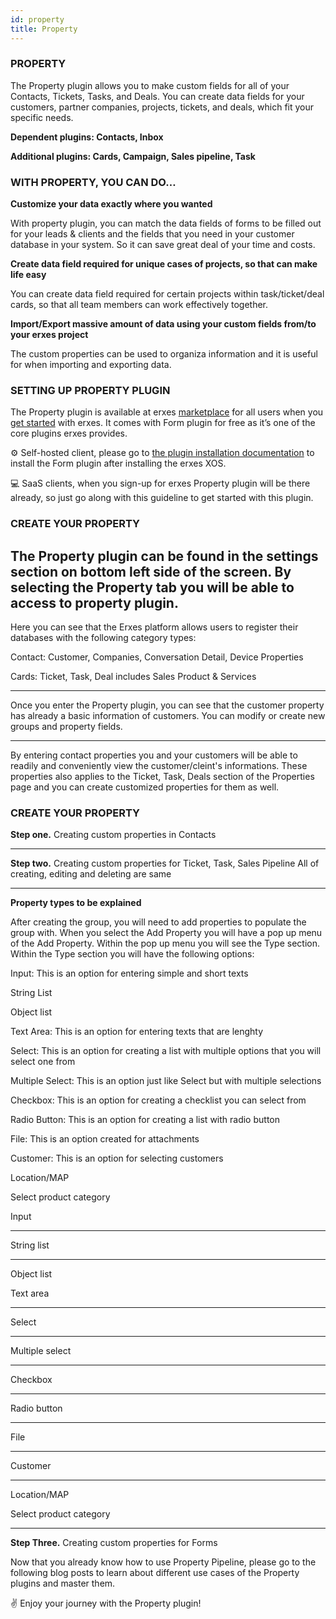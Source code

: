 ```yaml
---
id: property
title: Property
---
```


### PROPERTY


The Property plugin allows you to make custom fields for all of your Contacts, Tickets, Tasks, and Deals. 
You can create data fields for your customers, partner companies, projects, tickets, and deals, which fit your specific needs. 

**Dependent plugins: Contacts, Inbox**

**Additional plugins: Cards, Campaign, Sales pipeline, Task**


### WITH PROPERTY, YOU CAN DO…

**Customize your data exactly where you wanted**

With property plugin, you can match the data fields of forms to be filled out for your leads & clients and  the fields that you need in your customer database in your system. So it can save great deal of your time and costs. 

**Create data field required for unique cases of projects, so that can make life easy**

You can create data field required for certain projects within  task/ticket/deal cards, so that all team members can work effectively together.  

**Import/Export massive amount of data using your custom fields from/to your erxes project**

The custom properties can be used to organiza information and it is useful for when importing and exporting data.

### SETTING UP PROPERTY PLUGIN

The Property plugin is available at erxes <a href="https://erxes.io/marketplace/detail/62bbf5a84d8f5eff723faf64">marketplace</a> for all users when you <a href="https://erxes.io/experience-management">get started</a> with erxes. It comes with Form plugin for free as it’s one of the core plugins erxes provides.

⚙️ Self-hosted client, please go to <a href="https://docs.erxes.io/docs/plugins/plugin-installation">the plugin installation documentation</a> to install the Form plugin after installing the erxes XOS.

‍💻  SaaS clients, when you sign-up for erxes Property plugin will be there already, so just go along with this guideline to get started with this plugin.  

### CREATE YOUR PROPERTY

The Property plugin can be found in the settings section on bottom left side of the screen. By selecting the Property tab you will be able to access to property plugin. 
---

Here you can see that the Erxes platform allows users to register their databases with the following category types:

Contact: Customer, Companies, Conversation Detail, Device Properties

Cards: Ticket, Task, Deal includes Sales Product & Services

---

Once you enter the Property plugin, you can see that the customer property has already a basic information of customers.  You can modify or create new groups and property fields. 

---

By entering contact properties you and your customers will be able to readily and conveniently view the customer/cleint's informations. These properties also applies to the Ticket, Task, Deals section of the Properties page and you can create customized properties for them as well.

### CREATE YOUR PROPERTY

**Step one.** Creating custom properties in Contacts

---

**Step two.** Creating custom properties for Ticket, Task, Sales Pipeline
All of creating, editing and deleting are same 

---

**Property types to be explained**

After creating the group, you will need to add properties to populate the group with. When you select the Add Property you will have a pop up menu of the Add Property. Within the pop up menu you will see the Type section. Within the Type section you will have the following options:

Input: This is an option for entering simple and short texts

String List

Object list

Text Area: This is an option for entering texts that are lenghty

Select: This is an option for creating a list with multiple options that you will select one from

Multiple Select: This is an option just like Select but with multiple selections

Checkbox: This is an option for creating a checklist you can select from

Radio Button: This is an option for creating a list with radio button

File: This is an option created for attachments

Customer: This is an option for selecting customers

Location/MAP

Select product category

Input

---

String list

---

Object list

Text area

---

Select

---

Multiple select

---

Checkbox

---

Radio button

---

File

---

Customer
 
---

Location/MAP

Select product category

---

**Step Three.** Creating custom properties for Forms

Now that you already know how to use Property Pipeline, please go to the following blog posts to learn about different use cases of the Property plugins and master them.

✌️ Enjoy your journey with the Property plugin!  
